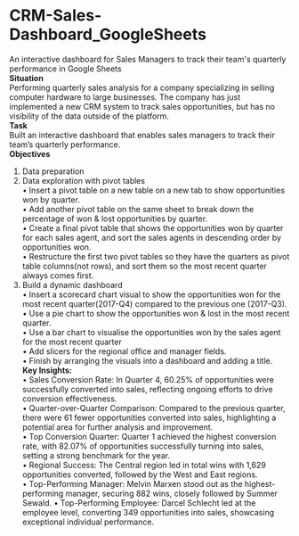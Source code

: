 # CRM-Sales-Dashboard_GoogleSheets

An interactive dashboard for Sales Managers to track their team's quarterly performance in Google Sheets<br/> 
**Situation**<br/> 
Performing quarterly sales analysis for a company specializing in selling computer hardware to large businesses. The company has just implemented a new CRM system to track sales opportunities, but has no visibility of the data outside of the platform.<br/> 
**Task**<br/> 
Built an interactive dashboard that enables sales managers to track their team’s quarterly performance.<br/> 
**Objectives**<br/> 
1.	Data preparation<br/> 
2.	Data exploration with pivot tables<br/> 
•	Insert a pivot table on a new table on a new tab to show opportunities won by quarter.<br/> 
•	Add another pivot table on the same sheet to break down the percentage of won & lost opportunities by quarter.<br/> 
•	Create a final pivot table that shows the opportunities won by quarter for each sales agent, and sort the sales agents in descending order by opportunities won.<br/> 
•	Restructure the first two pivot tables so they have the quarters as pivot table columns(not rows), and sort them so the most recent quarter always comes first.<br/> 
3.	Build a dynamic dashboard<br/> 
•	Insert a scorecard chart visual to show the opportunities won for the most recent quarter(2017-Q4) compared to the previous one (2017-Q3).<br/> 
•	Use a pie chart to show the opportunities won & lost in the most recent quarter.<br/> 
•	Use a bar chart to visualise the opportunities won by the sales agent for the most recent quarter<br/> 
•	Add slicers for the regional office and manager fields.<br/> 
•	Finish by arranging the visuals into a dashboard and adding a title.<br/> 
**Key Insights:**<br/> 
•	Sales Conversion Rate: In Quarter 4, 60.25% of opportunities were successfully converted into sales, reflecting ongoing efforts to drive conversion effectiveness.<br/> 
•	Quarter-over-Quarter Comparison: Compared to the previous quarter, there were 61 fewer opportunities converted into sales, highlighting a potential area for further analysis and improvement.<br/> 
•	Top Conversion Quarter: Quarter 1 achieved the highest conversion rate, with 82.07% of opportunities successfully turning into sales, setting a strong benchmark for the year.<br/> 
•	Regional Success: The Central region led in total wins with 1,629 opportunities converted, followed by the West and East regions.<br/> 
•	Top-Performing Manager: Melvin Marxen stood out as the highest-performing manager, securing 882 wins, closely followed by Summer Sewald.
•	Top-Performing Employee: Darcel Schlecht led at the employee level, converting 349 opportunities into sales, showcasing exceptional individual performance.


